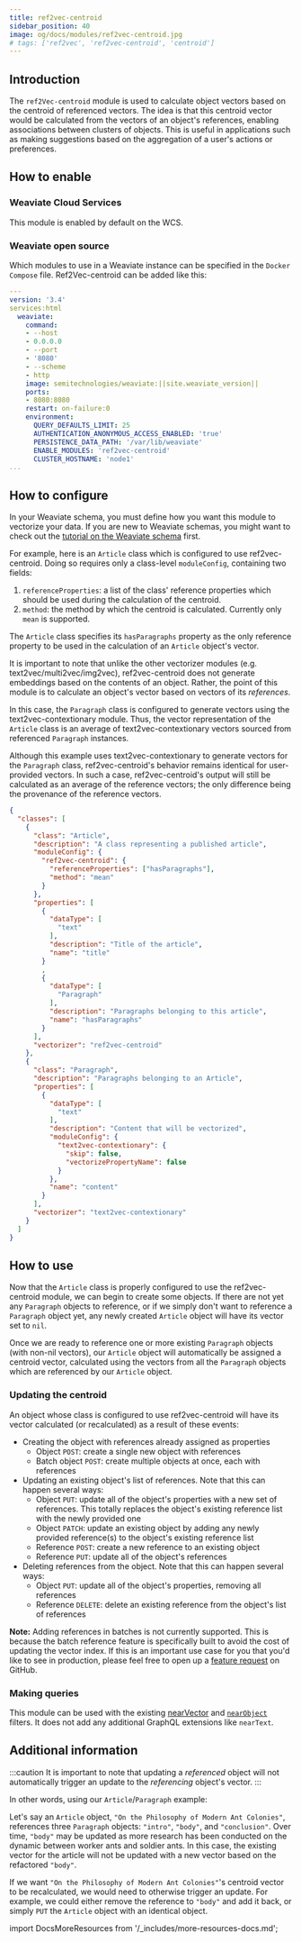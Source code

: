```yaml
---
title: ref2vec-centroid
sidebar_position: 40
image: og/docs/modules/ref2vec-centroid.jpg
# tags: ['ref2vec', 'ref2vec-centroid', 'centroid']
---
```



## Introduction

The `ref2Vec-centroid` module is used to calculate object vectors based on the centroid of referenced vectors. The idea is that this centroid vector would be calculated from the vectors of an object's references, enabling associations between clusters of objects. This is useful in applications such as making suggestions based on the aggregation of a user's actions or preferences.

## How to enable

### Weaviate Cloud Services

This module is enabled by default on the WCS.

### Weaviate open source

Which modules to use in a Weaviate instance can be specified in the `Docker Compose` file. Ref2Vec-centroid can be added like this:

```yaml
---
version: '3.4'
services:html
  weaviate:
    command:
    - --host
    - 0.0.0.0
    - --port
    - '8080'
    - --scheme
    - http
    image: semitechnologies/weaviate:||site.weaviate_version||
    ports:
    - 8080:8080
    restart: on-failure:0
    environment:
      QUERY_DEFAULTS_LIMIT: 25
      AUTHENTICATION_ANONYMOUS_ACCESS_ENABLED: 'true'
      PERSISTENCE_DATA_PATH: '/var/lib/weaviate'
      ENABLE_MODULES: 'ref2vec-centroid'
      CLUSTER_HOSTNAME: 'node1'
...
```

## How to configure

In your Weaviate schema, you must define how you want this module to vectorize your data. If you are new to Weaviate schemas, you might want to check out the [tutorial on the Weaviate schema](/developers/weaviate/tutorials/schema.md) first.

For example, here is an `Article` class which is configured to use ref2vec-centroid. Doing so requires only a class-level `moduleConfig`, containing two fields:

1. `referenceProperties`: a list of the class' reference properties which should be used during the calculation of the centroid.
2. `method`: the method by which the centroid is calculated. Currently only `mean` is supported.

The `Article` class specifies its `hasParagraphs` property as the only reference property to be used in the calculation of an `Article` object's vector.

It is important to note that unlike the other vectorizer modules (e.g. text2vec/multi2vec/img2vec), ref2vec-centroid does not generate embeddings based on the contents of an object. Rather, the point of this module is to calculate an object's vector based on vectors of its *references*.

In this case, the `Paragraph` class is configured to generate vectors using the text2vec-contextionary module. Thus, the vector representation of the `Article` class is an average of text2vec-contextionary vectors sourced from referenced `Paragraph` instances.

Although this example uses text2vec-contextionary to generate vectors for the `Paragraph` class, ref2vec-centroid's behavior remains identical for user-provided vectors. In such a case, ref2vec-centroid's output will still be calculated as an average of the reference vectors; the only difference being the provenance of the reference vectors.

```json
{
  "classes": [
    {
      "class": "Article",
      "description": "A class representing a published article",
      "moduleConfig": {
        "ref2vec-centroid": {
          "referenceProperties": ["hasParagraphs"],
          "method": "mean"
        }
      },
      "properties": [
        {
          "dataType": [
            "text"
          ],
          "description": "Title of the article",
          "name": "title"
        }
        ,
        {
          "dataType": [
            "Paragraph"
          ],
          "description": "Paragraphs belonging to this article",
          "name": "hasParagraphs"
        }
      ],
      "vectorizer": "ref2vec-centroid"
    },
    {
      "class": "Paragraph",
      "description": "Paragraphs belonging to an Article",
      "properties": [
        {
          "dataType": [
            "text"
          ],
          "description": "Content that will be vectorized",
          "moduleConfig": {
            "text2vec-contextionary": {
              "skip": false,
              "vectorizePropertyName": false
            }
          },
          "name": "content"
        }
      ],
      "vectorizer": "text2vec-contextionary"
    }
  ]
}
```

## How to use

Now that the `Article` class is properly configured to use the ref2vec-centroid module, we can begin to create some objects. If there are not yet any `Paragraph` objects to reference, or if we simply don't want to reference a `Paragraph` object yet, any newly created `Article` object will have its vector set to `nil`.

Once we are ready to reference one or more existing `Paragraph` objects (with non-nil vectors), our `Article` object will automatically be assigned a centroid vector, calculated using the vectors from all the `Paragraph` objects which are referenced by our `Article` object.

### Updating the centroid

An object whose class is configured to use ref2vec-centroid will have its vector calculated (or recalculated) as a result of these events:
- Creating the object with references already assigned as properties
  - Object `POST`: create a single new object with references
  - Batch object `POST`: create multiple objects at once, each with references
- Updating an existing object's list of references. Note that this can happen several ways:
  - Object `PUT`: update all of the object's properties with a new set of references. This totally replaces the object's existing reference list with the newly provided one
  - Object `PATCH`: update an existing object by adding any newly provided reference(s) to the object's existing reference list
  - Reference `POST`: create a new reference to an existing object
  - Reference `PUT`: update all of the object's references
- Deleting references from the object. Note that this can happen several ways:
  - Object `PUT`: update all of the object's properties, removing all references
  - Reference `DELETE`: delete an existing reference from the object's list of references

**Note:** Adding references in batches is not currently supported. This is because the batch reference feature is specifically built to avoid the cost of updating the vector index. If this is an important use case for you that you'd like to see in production, please feel free to open up a [feature request](https://github.com/weaviate/weaviate/issues/new) on GitHub.

### Making queries

This module can be used with the existing [nearVector](/developers/weaviate/api/graphql/search-operators.md#nearvector) and [`nearObject`](/developers/weaviate/api/graphql/search-operators.md#nearobject) filters. It does not add any additional GraphQL extensions like `nearText`.

## Additional information

:::caution
It is important to note that updating a _referenced_ object will not automatically trigger an update to the _referencing_ object's vector.
:::

In other words, using our `Article`/`Paragraph` example:

Let's say an `Article` object, `"On the Philosophy of Modern Ant Colonies"`, references three `Paragraph` objects: `"intro"`, `"body"`, and `"conclusion"`. Over time, `"body"` may be updated as more research has been conducted on the dynamic between worker ants and soldier ants. In this case, the existing vector for the article will not be updated with a new vector based on the refactored `"body"`.

If we want `"On the Philosophy of Modern Ant Colonies"`'s centroid vector to be recalculated, we would need to otherwise trigger an update. For example, we could either remove the reference to `"body"` and add it back, or simply `PUT` the `Article` object with an identical object.


import DocsMoreResources from '/_includes/more-resources-docs.md';

<DocsMoreResources />
